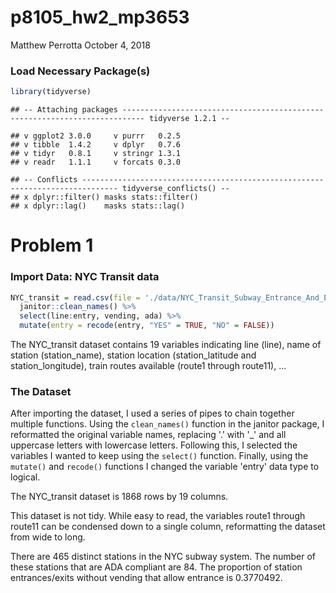 p8105\_hw2\_mp3653
================
Matthew Perrotta
October 4, 2018

### Load Necessary Package(s)

``` r
library(tidyverse)
```

    ## -- Attaching packages --------------------------------------------------------------------------- tidyverse 1.2.1 --

    ## v ggplot2 3.0.0     v purrr   0.2.5
    ## v tibble  1.4.2     v dplyr   0.7.6
    ## v tidyr   0.8.1     v stringr 1.3.1
    ## v readr   1.1.1     v forcats 0.3.0

    ## -- Conflicts ------------------------------------------------------------------------------ tidyverse_conflicts() --
    ## x dplyr::filter() masks stats::filter()
    ## x dplyr::lag()    masks stats::lag()

Problem 1
=========

### Import Data: NYC Transit data

``` r
NYC_transit = read.csv(file = './data/NYC_Transit_Subway_Entrance_And_Exit_Data.csv') %>% 
  janitor::clean_names() %>% 
  select(line:entry, vending, ada) %>% 
  mutate(entry = recode(entry, "YES" = TRUE, "NO" = FALSE))
```

The NYC\_transit dataset contains 19 variables indicating line (line), name of station (station\_name), station location (station\_latitude and station\_longitude), train routes available (route1 through route11), ...

### The Dataset

After importing the dataset, I used a series of pipes to chain together multiple functions. Using the `clean_names()` function in the janitor package, I reformatted the original variable names, replacing '.' with '\_' and all uppercase letters with lowercase letters. Following this, I selected the variables I wanted to keep using the `select()` function. Finally, using the `mutate()` and `recode()` functions I changed the variable 'entry' data type to logical.

The NYC\_transit dataset is 1868 rows by 19 columns.

This dataset is not tidy. While easy to read, the variables route1 through route11 can be condensed down to a single column, reformatting the dataset from wide to long.

There are 465 distinct stations in the NYC subway system. The number of these stations that are ADA compliant are 84. The proportion of station entrances/exits without vending that allow entrance is 0.3770492.
